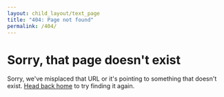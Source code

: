 ```yaml
---
layout: child_layout/text_page
title: "404: Page not found"
permalink: /404/
---
```


# Sorry, that page doesn't exist

Sorry, we've misplaced that URL or it's pointing to something that doesn't exist. [Head back home](/) to try finding it again.